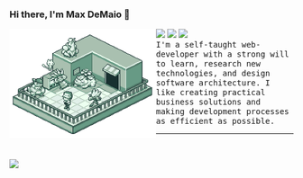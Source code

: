 <!--
**maxwelldemaio/maxwelldemaio** is a ✨ _special_ ✨ repository because its `README.md` (this file) appears on your GitHub profile.

Here are some ideas to get you started:

- 🔭 I’m currently working on ...
- 🌱 I’m currently learning ...
- 👯 I’m looking to collaborate on ...
- 🤔 I’m looking for help with ...
- 💬 Ask me about ...
- 📫 How to reach me: ...
- 😄 Pronouns: ...
- ⚡ Fun fact: ...
-->

### Hi there, I'm Max DeMaio 👋

<p>
    <img src="pokemon_blue.gif" width="260px" align="left" alt="Image from: https://tacciane.tumblr.com/">
    <div>
        <a href="https://maxwelldemaio.github.io/"><img src="https://img.shields.io/badge/-My%20Website-orange?style=for-the-badge"></a>
        <a href="https://maxwelldemaio.github.io/"><img src="https://img.shields.io/badge/-Twitter-blue?style=for-the-badge"></a>
        <a href="https://www.duolingo.com/profile/maxwelldemaio"><img src="https://img.shields.io/badge/Duolingo-green?style=for-the-badge"></a>
        <br>
        <samp>
        I'm a self-taught web-developer with a strong will to learn, research new technologies, and design software architecture. I like creating practical business solutions and making development processes as efficient as possible.
        </samp>
        <br>
    </div>
</p>

<hr>
<br>

<p>
<a href="https://github.com/maxwelldemaio"><img align="left" src="https://github-readme-stats.vercel.app/api?username=maxwelldemaio&count_private=true&include_all_commits=true&hide_rank=false&show_icons=true&theme=graywhite" /></a>
<p>